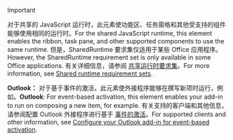 > [!IMPORTANT]
> <span data-ttu-id="0b95c-101">对于共享的 JavaScript 运行时，此元素使功能区、任务窗格和其他受支持的组件能够使用相同的运行时。</span><span class="sxs-lookup"><span data-stu-id="0b95c-101">For the shared JavaScript runtime, this element enables the ribbon, task pane, and other supported components to use the same runtime.</span></span> <span data-ttu-id="0b95c-102">但是，SharedRuntime 要求集仅适用于某些 Office 应用程序。</span><span class="sxs-lookup"><span data-stu-id="0b95c-102">However, the SharedRuntime requirement set is only available in some Office applications.</span></span> <span data-ttu-id="0b95c-103">有关详细信息，请参阅 [共享运行时要求集](../reference/requirement-sets/shared-runtime-requirement-sets.md)。</span><span class="sxs-lookup"><span data-stu-id="0b95c-103">For more information, see [Shared runtime requirement sets](../reference/requirement-sets/shared-runtime-requirement-sets.md).</span></span>
>
> <span data-ttu-id="0b95c-104">**Outlook：** 对于基于事件的激活，此元素使外接程序能够在撰写新项时运行，例如。</span><span class="sxs-lookup"><span data-stu-id="0b95c-104">**Outlook**: For event-based activation, this element enables your add-in to run on composing a new item, for example.</span></span> <span data-ttu-id="0b95c-105">有关支持的客户端和其他信息，请参阅配置 Outlook 外接程序进行基于 [事件的激活](../outlook/autolaunch.md)。</span><span class="sxs-lookup"><span data-stu-id="0b95c-105">For supported clients and other information, see [Configure your Outlook add-in for event-based activation](../outlook/autolaunch.md).</span></span>
